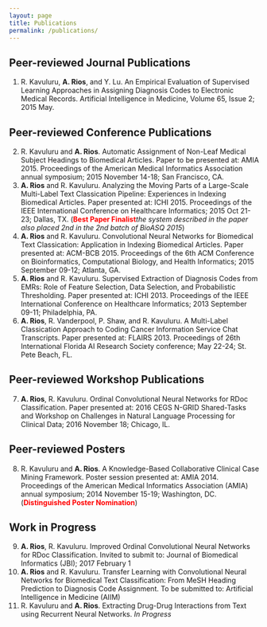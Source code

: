 ```yaml
---
layout: page
title: Publications
permalink: /publications/
---
```

## Peer-reviewed Journal Publications
<ol>
<li>R. Kavuluru, <b>A. Rios</b>, and Y. Lu. An Empirical Evaluation of Supervised Learning Approaches in Assigning Diagnosis Codes to Electronic Medical Records. Artificial Intelligence in Medicine, Volume 65, Issue 2; 2015 May.</li>
</ol>

## Peer-reviewed Conference Publications
<ol start="2">
<li>R. Kavuluru and <b>A. Rios</b>. Automatic Assignment of Non-Leaf Medical Subject Headings to Biomedical Articles. Paper to be presented at: AMIA 2015. Proceedings of the American Medical Informatics Association annual symposium; 2015 November 14-18; San Francisco, CA.</li>
<li><b>A. Rios</b> and R. Kavuluru. Analyzing the Moving Parts of a Large-Scale Multi-Label Text Classication Pipeline: Experiences in Indexing Biomedical Articles. Paper presented at: ICHI 2015. Proceedings of the IEEE International Conference on Healthcare Informatics; 2015 Oct 21-23; Dallas, TX. (<b><font color="red">Best Paper Finalist</font></b><i>the system described in the paper also placed 2nd in the 2nd batch of BioASQ 2015</i>)</li>
<li><b>A. Rios</b> and R. Kavuluru. Convolutional Neural Networks for Biomedical Text Classication: Application in Indexing Biomedical Articles. Paper presented at: ACM-BCB 2015. Proceedings of the 6th ACM Conference on Bioinformatics, Computational Biology, and Health Informatics; 2015 September 09-12; Atlanta, GA.</li>
<li><b>A. Rios</b> and R. Kavuluru. Supervised Extraction of Diagnosis Codes from EMRs: Role of Feature Selection, Data Selection, and Probabilistic Thresholding. Paper presented at: ICHI 2013. Proceedings of the IEEE International Conference on Healthcare Informatics; 2013 September 09-11; Philadelphia, PA.</li>
<li><b>A. Rios</b>, R. Vanderpool, P. Shaw, and R. Kavuluru. A Multi-Label Classication Approach to Coding Cancer Information Service Chat Transcripts. Paper presented at: FLAIRS 2013. Proceedings of 26th International Florida AI Research Society conference; May 22-24; St. Pete Beach, FL.</li>
</ol>


## Peer-reviewed Workshop Publications
<ol start="7">
<li><b>A. Rios</b>, R. Kavuluru. Ordinal Convolutional Neural Networks for RDoc Classification. Paper presented at: 2016 CEGS N-GRID Shared-Tasks and Workshop on Challenges in Natural Language Processing for Clinical Data; 2016 November 18; Chicago, IL.</li>
</ol>

## Peer-reviewed Posters
<ol start="8">
<li>R. Kavuluru and <b>A. Rios</b>. A Knowledge-Based Collaborative Clinical Case Mining Framework. Poster session presented at: AMIA 2014. Proceedings of the American Medical Informatics Association (AMIA) annual symposium; 2014 November 15-19; Washington, DC. (<b><font color="red">Distinguished Poster Nomination</font></b>)</li>
</ol>

## Work in Progress
<ol start="9">
<li><b>A. Rios</b>, R. Kavuluru. Improved Ordinal Convolutional Neural Networks for RDoc Classification. Invited to submit to: Journal of Biomedical Informatics (JBI); 2017 February 1</li>
<li><b>A. Rios</b> and R. Kavuluru. Transfer Learning with Convolutional Neural Networks for Biomedical Text Classification: From MeSH Heading Prediction to Diagnosis Code Assignment. To be submitted to: Artificial Intelligence in Medicine (AIIM)</li>
<li>R. Kavuluru and <b>A. Rios</b>. Extracting Drug-Drug Interactions from Text using Recurrent Neural Networks. <i>In Progress</i></li>
</ol>
